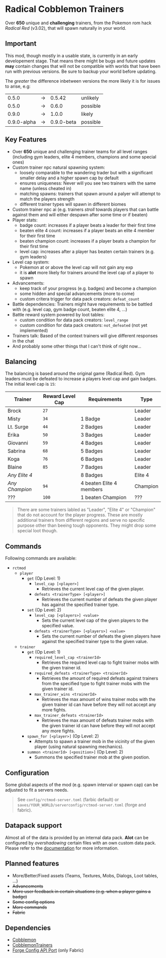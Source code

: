 # Radical Cobblemon Trainers

Over **650** unique and **challenging** trainers, from the Pokemon rom hack *Radical Red* (v3.02), that will spawn naturally in your world.

## Important

This mod, though mostly in a usable state, is currently in an early developement stage. That means there might be bugs and future updates **may** contain changes that will not be compatible with worlds that have been run with previous versions. Be sure to backup your world before updating.

The *greater* the difference inbetween versions the more likely it is for issues to arise, e.g:

|             |     |            |          |
| ----------- | --- | ---------- | -------- |
| 0.5.0       | ->  | 0.5.42     | unlikely |
| 0.5.0       | ->  | 0.6.0      | possible |
| 0.9.0       | ->  | 1.0.0      | likely   |
| 0.9.0-alpha | ->  | 0.9.0-beta | possible |

## Key Features

- Over **650** unique and challenging trainer teams for all level ranges (including gym leaders, elite 4 members, champions and some special ones)
- Custom trainer npc natural spawning system:
  - loosely comparable to the wandering trader but with a significant smaller delay and a higher spawn cap by default
  - ensures uniqueness: Never will you see two trainers with the same name (unless cheated in)
  - matching spawns: trainers that spawn around a palyer will attempt to match the players strength
  - different trainer types will spawn in different biomes
- Custom trainer npc ai (e.g. trainers *stroll* towards players that can battle against them and will either despawn after some time or if beaten)
- Player stats:
  - badge count: increases if a player beats a leader for their first time
  - beaten elite 4 count: increases if a player beats an elite 4 member for their first time
  - beaten champion count: increases if a player beats a champion for their first time
  - level cap: increases after a player has beaten certain trainers (e.g. gym leaders)
- Level cap system:
  - Pokemon at or above the level cap will not gain any exp
  - it is **alot** more likely for trainers around the level cap of a player to spawn
- Advancements:
  - keep track of your progress (e.g. badges) and become a champion
  - some hidden and special advancements (more to come)
  - custom critera trigger for data pack creators: `defeat_count`
- Battle dependencies: Trainers might have requirements to be battled with (e.g. level cap, gym badge count, beaten elite 4, ...)
- Battle reward system powered by loot tables:
  - custom condition for data pack creators: `level_range`
  - custom condition for data pack creators: `not_defeated` (not yet implemented)
- Trainers talk: Based of the context trainers will give different responses in the chat
- And probably some other things that I can't think of right now...

## Balancing

The balancing is based around the original game (Radical Red). Gym leaders must be defeated to increase a players level cap and gain badges. The initial level cap is `15`:

| Trainer        | Reward Level Cap | Requirements             | Type     |
| -------------- | ---------------- | ------------------------ | -------- |
| Brock          | `27`             |                          | Leader   |
| Misty          | `34`             | 1 Badge                  | Leader   |
| Lt. Surge      | `44`             | 2 Badges                 | Leader   |
| Erika          | `50`             | 3 Badges                 | Leader   |
| Giovanni       | `59`             | 4 Badges                 | Leader   |
| Sabrina        | `68`             | 5 Badges                 | Leader   |
| Koga           | `76`             | 6 Badges                 | Leader   |
| Blaine         | `85`             | 7 Badges                 | Leader   |
| *Any Elite 4*  |                  | 8 Badges                 | Elite 4  |
| *Any Champion* | `94`             | 4 beaten Elite 4 members | Champion |
| ???            | `100`            | 1 beaten Champion        | ???      |

> There are some trainers labled as "Leader", "Elite 4" or "Champion" that do not account for the player progress. These are mostly additional trainers from different regions and serve no specific purpose other than beeing tough opponents. They might drop some special loot though.

## Commands

Following commands are available:

- `rctmod`
  - `player`
    - `get` (Op Level: 1)
      - `level_cap [<player>]`
        - Retrieves the current level cap of the given player.
      - `defeats <trainerType> [<player>]`
        - Retrieves the current number of defeats the given player has against the specified trainer type.
    - `set` (Op Level: 2)
      - `level_cap [<players>] <value>`
        - Sets the current level cap of the given players to the specified value.
      - `defeats <trainerType> [<players>] <value>`
        - Sets the current number of defeats the given players have against the specified trainer type to the given value.
  - `trainer`
    - `get` (Op Level: 1)
      - `required_level_cap <trainerId>`
        - Retrieves the required level cap to fight trainer mobs with the given trainer id.
      - `required_defeats <trainerType> <trainerId>`
        - Retrieves the amount of required defeats against trainers from the specified type to fight trainer mobs with the given trainer id.
      - `max_trainer_wins <trainerId>`
        - Retrieves the max amount of wins trainer mobs with the given trainer id can have before they will not accept any more fights.
      - `max_trainer_defeats <trainerId>`
        - Retrieves the max amount of defeats trainer mobs with the given trainer id can have before they will not accept any more fights.
    - `spawn_for [<player>]` (Op Level: 2)
      - Attempts to spawn a trainer mob in the vicinity of the given player (using natural spawning mechanics).
    - `summon <trainerId> [<position>]` (Op Level: 2)
      - Summons the specified trainer mob at the given postion.

## Configuration

Some global aspects of the mod (e.g. spawn interval or spawn cap) can be adjusted to fit a servers needs.

> See `config/rctmod-server.toml` (farbic default) or `saves/YOUR_WORLD/serverconfig/rctmod-server.toml` (forge and fabric).

## Datapack support

Almost all of the data is provided by an internal data pack. **Alot** can be configured by *overshadowing* certain files with an own custom data pack. Please refer to the [documentation](https://srcmc.gitlab.io/rct/docs/) for more information.

## Planned features

- More/Better/Fixed assets (Teams, Textures, Mobs, Dialogs, Loot tables, ...)
- ~~Advancements~~
- ~~More user feedback in certain situations (e.g. when a player gains a badge)~~
- ~~Some config options~~
- ~~More commands~~
- ~~Fabric~~

## Dependencies

- [Cobblemon](https://www.curseforge.com/minecraft/mc-mods/cobblemon)
- [CobblemonTrainers](https://www.curseforge.com/minecraft/mc-mods/cobblemontrainers)
- [Forge Config API Port](https://www.curseforge.com/minecraft/mc-mods/forge-config-api-port-fabric) (only Fabric)
